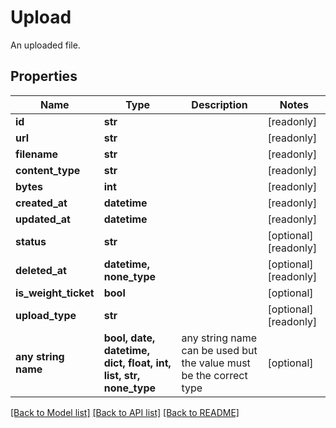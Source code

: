 # Upload

An uploaded file.

## Properties
Name | Type | Description | Notes
------------ | ------------- | ------------- | -------------
**id** | **str** |  | [readonly] 
**url** | **str** |  | [readonly] 
**filename** | **str** |  | [readonly] 
**content_type** | **str** |  | [readonly] 
**bytes** | **int** |  | [readonly] 
**created_at** | **datetime** |  | [readonly] 
**updated_at** | **datetime** |  | [readonly] 
**status** | **str** |  | [optional] [readonly] 
**deleted_at** | **datetime, none_type** |  | [optional] [readonly] 
**is_weight_ticket** | **bool** |  | [optional] 
**upload_type** | **str** |  | [optional] [readonly] 
**any string name** | **bool, date, datetime, dict, float, int, list, str, none_type** | any string name can be used but the value must be the correct type | [optional]

[[Back to Model list]](../README.md#documentation-for-models) [[Back to API list]](../README.md#documentation-for-api-endpoints) [[Back to README]](../README.md)


